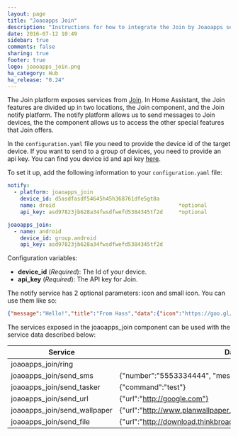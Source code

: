 ```yaml
---
layout: page
title: "Joaoapps Join"
description: "Instructions for how to integrate the Join by Joaoapps service within Home Assistant."
date: 2016-07-12 10:49
sidebar: true
comments: false
sharing: true
footer: true
logo: joaoapps_join.png
ha_category: Hub
ha_release: "0.24"
---
```



The Join platform exposes services from [Join](http://joaoapps.com/join). In Home Assistant, the Join features are divided up in two locations, the Join component, and the Join notify platform. The notify platform allows us to send messages to Join devices, the the component allows us to access the other special features that Join offers.

In the `configuration.yaml` file you need to provide the device id of the target device. If you want to send to a group of devices, you need to provide an api key.  You can find you device id and api key [here](https://joinjoaomgcd.appspot.com/). 

To set it up, add the following information to your `configuration.yaml` file:

```yaml
notify:
  - platform: joaoapps_join
    device_id: d5asdfasdf54645h45h368761dfe5gt8a
    name: droid                                       *optional
    api_key: asd97823jb628a34fwsdfwefd5384345tf2d     *optional

joaoapps_join:
  - name: android
    device_id: group.android
    api_key: asd97823jb628a34fwsdfwefd5384345tf2d
```

Configuration variables:

- **device_id** (*Required*): The Id of your device.
- **api_key** (*Required*): The API key for Join.

The notify service has 2 optional parameters: icon and small icon.  You can use them like so:

```json
{"message":"Hello!","title":"From Hass","data":{"icon":"https://goo.gl/KVqcYi","smallicon":"http://goo.gl/AU4Wf1"}}
```

The services exposed in the joaoapps_join component can be used with the service data described below:

| Service                      	| Data                                                             	|
|------------------------------	|------------------------------------------------------------------	|
| joaoapps_join/ring           	|                                                                  	|
| joaoapps_join/send_sms       	| {"number":"5553334444", "message":"Hello!"}                      	|
| joaoapps_join/send_tasker    	| {"command":"test"}                                               	|
| joaoapps_join/send_url       	| {"url":"http://google.com"}                                      	|
| joaoapps_join/send_wallpaper 	| {"url":"http://www.planwallpaper.com/static/images/ZhGEqAP.jpg"} 	|
| joaoapps_join/send_file      	| {"url":"http://download.thinkbroadband.com/5MB.zip"}             	|

